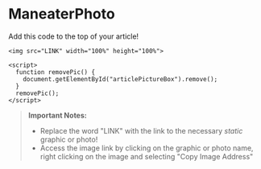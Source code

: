 # ManeaterPhoto
Add this code to the top of your article!

```
<img src="LINK" width="100%" height="100%">

<script>
  function removePic() {
    document.getElementById("articlePictureBox").remove();
  }
  removePic();
</script>
```

> **Important Notes:**
> - Replace the word "LINK" with the link to the necessary *static* graphic or photo!
> - Access the image link by clicking on the graphic or photo name, right clicking on the image and selecting "Copy Image Address"


